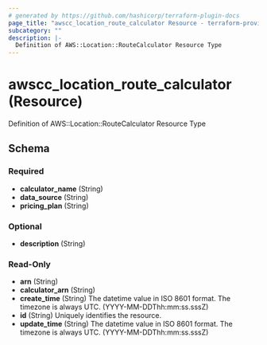 ```yaml
---
# generated by https://github.com/hashicorp/terraform-plugin-docs
page_title: "awscc_location_route_calculator Resource - terraform-provider-awscc"
subcategory: ""
description: |-
  Definition of AWS::Location::RouteCalculator Resource Type
---
```


# awscc_location_route_calculator (Resource)

Definition of AWS::Location::RouteCalculator Resource Type



<!-- schema generated by tfplugindocs -->
## Schema

### Required

- **calculator_name** (String)
- **data_source** (String)
- **pricing_plan** (String)

### Optional

- **description** (String)

### Read-Only

- **arn** (String)
- **calculator_arn** (String)
- **create_time** (String) The datetime value in ISO 8601 format. The timezone is always UTC. (YYYY-MM-DDThh:mm:ss.sssZ)
- **id** (String) Uniquely identifies the resource.
- **update_time** (String) The datetime value in ISO 8601 format. The timezone is always UTC. (YYYY-MM-DDThh:mm:ss.sssZ)


